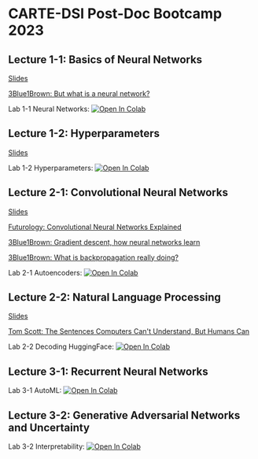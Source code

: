 # CARTE-DSI Post-Doc Bootcamp 2023

## Lecture 1-1: Basics of Neural Networks

[Slides](https://github.com/alexwolson/postdocbootcamp2023/blob/main/slides/Basics%20of%20Neural%20Networks.pdf)


[3Blue1Brown: But what is a neural network?](https://www.youtube.com/watch?v=aircAruvnKk&pp=ygUaM2JsdWUxYnJvd24gbmV1cmFsIG5ldHdvcms%3D)

Lab 1-1 Neural Networks: <a target="_blank" href="https://colab.research.google.com/github/alexwolson/postdocbootcamp2023/blob/main/lab_1_1_neuralnets.ipynb">
  <img src="https://colab.research.google.com/assets/colab-badge.svg" alt="Open In Colab"/>
</a>

## Lecture 1-2: Hyperparameters

[Slides](https://github.com/alexwolson/postdocbootcamp2023/blob/main/slides/Regularization%20and%20Hyperparameter%20Tuning.pdf)

Lab 1-2 Hyperparameters: <a target="_blank" href="https://colab.research.google.com/github/alexwolson/postdocbootcamp2023/blob/main/lab_1_2_hyperparameters.ipynb">
  <img src="https://colab.research.google.com/assets/colab-badge.svg" alt="Open In Colab"/>
</a>

## Lecture 2-1: Convolutional Neural Networks

[Slides](https://github.com/alexwolson/postdocbootcamp2023/blob/main/slides/Convolutional%20Neural%20Networks.pdf)

[Futurology: Convolutional Neural Networks Explained](https://www.youtube.com/watch?v=pj9-rr1wDhM&t=549s)

[3Blue1Brown: Gradient descent, how neural networks learn](https://www.youtube.com/watch?v=IHZwWFHWa-w)

[3Blue1Brown: What is backpropagation really doing?](https://www.youtube.com/watch?v=Ilg3gGewQ5U)

Lab 2-1 Autoencoders: <a target="_blank" href="https://colab.research.google.com/github/alexwolson/postdocbootcamp2023/blob/main/lab_2_1_autoencoders.ipynb">
  <img src="https://colab.research.google.com/assets/colab-badge.svg" alt="Open In Colab"/>
</a>

## Lecture 2-2: Natural Language Processing

[Slides](https://github.com/alexwolson/postdocbootcamp2023/blob/main/slides/Natural%20Language%20Processing.pdf)

[Tom Scott: The Sentences Computers Can't Understand, But Humans Can](https://www.youtube.com/watch?v=m3vIEKWrP9Q)

Lab 2-2 Decoding HuggingFace: <a target="_blank" href="https://colab.research.google.com/github/alexwolson/postdocbootcamp2023/blob/main/lab_2_2_decoding_huggingface.ipynb">
  <img src="https://colab.research.google.com/assets/colab-badge.svg" alt="Open In Colab"/></a>

## Lecture 3-1: Recurrent Neural Networks

Lab 3-1 AutoML: <a target="_blank" href="https://colab.research.google.com/github/alexwolson/postdocbootcamp2023/blob/main/lab_3_1_automl.ipynb">
  <img src="https://colab.research.google.com/assets/colab-badge.svg" alt="Open In Colab"/></a>

## Lecture 3-2: Generative Adversarial Networks and Uncertainty

Lab 3-2 Interpretability: <a target="_blank" href="https://colab.research.google.com/github/alexwolson/postdocbootcamp2023/blob/main/lab_3_2_interpretability.ipynb">
  <img src="https://colab.research.google.com/assets/colab-badge.svg" alt="Open In Colab"/></a>